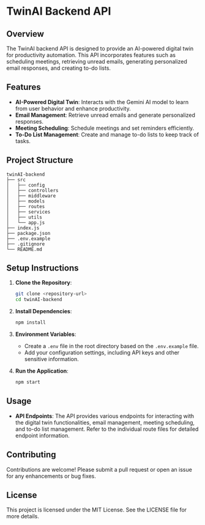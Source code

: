 # TwinAI Backend API

## Overview
The TwinAI backend API is designed to provide an AI-powered digital twin for productivity automation. This API incorporates features such as scheduling meetings, retrieving unread emails, generating personalized email responses, and creating to-do lists.

## Features
- **AI-Powered Digital Twin**: Interacts with the Gemini AI model to learn from user behavior and enhance productivity.
- **Email Management**: Retrieve unread emails and generate personalized responses.
- **Meeting Scheduling**: Schedule meetings and set reminders efficiently.
- **To-Do List Management**: Create and manage to-do lists to keep track of tasks.

## Project Structure
```
twinAI-backend
├── src
│   ├── config
│   ├── controllers
│   ├── middleware
│   ├── models
│   ├── routes
│   ├── services
│   ├── utils
│   └── app.js
├── index.js
├── package.json
├── .env.example
├── .gitignore
└── README.md
```

## Setup Instructions
1. **Clone the Repository**:
   ```bash
   git clone <repository-url>
   cd twinAI-backend
   ```

2. **Install Dependencies**:
   ```bash
   npm install
   ```

3. **Environment Variables**:
   - Create a `.env` file in the root directory based on the `.env.example` file.
   - Add your configuration settings, including API keys and other sensitive information.

4. **Run the Application**:
   ```bash
   npm start
   ```

## Usage
- **API Endpoints**: The API provides various endpoints for interacting with the digital twin functionalities, email management, meeting scheduling, and to-do list management. Refer to the individual route files for detailed endpoint information.

## Contributing
Contributions are welcome! Please submit a pull request or open an issue for any enhancements or bug fixes.

## License
This project is licensed under the MIT License. See the LICENSE file for more details.